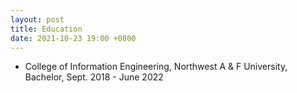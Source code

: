 ```yaml
---
layout: post
title: Education
date: 2021-10-23 19:00 +0800
---
```

+ College of Information Engineering, Northwest A & F University, Bachelor, Sept. 2018 - June 2022
